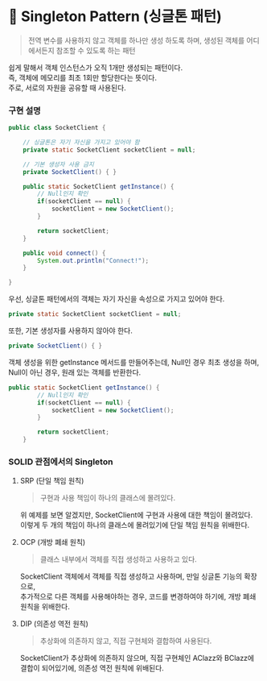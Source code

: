 # 🧑 Singleton Pattern (싱글톤 패턴) 
> 전역 변수를 사용하지 않고 객체를 하나만 생성 하도록 하며, 생성된 객체를 어디에서든지 참조할 수 있도록 하는 패턴

쉽게 말해서 객체 인스턴스가 오직 1개만 생성되는 패턴이다.  
즉, 객체에 메모리를 최초 1회만 할당한다는 뜻이다.  
주로, 서로의 자원을 공유할 때 사용된다.

### 구현 설명
```java
public class SocketClient {

    // 싱글톤은 자기 자신을 가지고 있어야 함
    private static SocketClient socketClient = null;

    // 기본 생성자 사용 금지
    private SocketClient() { }

    public static SocketClient getInstance() {
        // Null인지 확인
        if(socketClient == null) {
            socketClient = new SocketClient();
        }

        return socketClient;
    }

    public void connect() {
        System.out.println("Connect!");
    }

}
```

우선, 싱글톤 패턴에서의 객체는 자기 자신을 속성으로 가지고 있어야 한다.
```java
private static SocketClient socketClient = null;
```
또한, 기본 생성자를 사용하지 않아야 한다.
```java
private SocketClient() { }
```
객체 생성을 위한 getInstance 메서드를 만들어주는데, Null인 경우 최초 생성을 하며, Null이 아닌 경우, 원래 있는 객체를 반환한다.
```java
public static SocketClient getInstance() {
        // Null인지 확인
        if(socketClient == null) {
            socketClient = new SocketClient();
        }

        return socketClient;
    }
```

### SOLID 관점에서의 Singleton
1. SRP (단일 책임 원칙)
    > 구현과 사용 책임이 하나의 클래스에 몰려있다.

    위 예제를 보면 알겠지만, SocketClient에 구현과 사용에 대한 책임이 몰려있다.  
    이렇게 두 개의 책임이 하나의 클래스에 몰려있기에 단일 책임 원칙을 위배한다.
2. OCP (개방 폐쇄 원칙)
    > 클래스 내부에서 객체를 직접 생성하고 사용하고 있다.
    
    SocketClient 객체에서 객체를 직접 생성하고 사용하며, 만일 싱글톤 기능의 확장으로,  
    추가적으로 다른 객체를 사용해야하는 경우, 코드를 변경하여야 하기에, 개방 폐쇄 원칙을 위배한다.
3. DIP (의존성 역전 원칙)
    > 추상화에 의존하지 않고, 직접 구현체와 결합하여 사용된다.
    
    SocketClient가 추상화에 의존하지 않으며, 직접 구현체인 AClazz와 BClazz에 결합이 되어있기에, 의존성 역전 원칙에 위배된다.